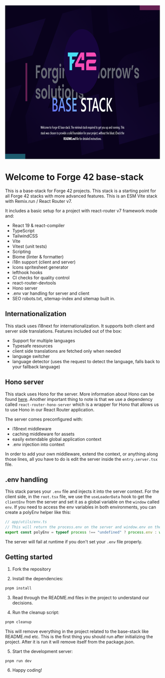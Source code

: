 

<p align="middle">
<img  width="900px" height="500px" src="./public/base-stack.png" />
</p>

# Welcome to Forge 42 base-stack

This is a base-stack for Forge 42 projects. This stack is a starting point for all Forge 42 stacks with more
advanced features. This is an ESM Vite stack with Remix.run / React Router v7.

It includes a basic setup for a project with react-router v7 framework mode and:
- React 19 & react-compiler
- TypeScript
- TailwindCSS
- Vite
- Vitest (unit tests)
- Scripting
- Biome (linter & formatter)
- i18n support (client and server)
- Icons spritesheet generator
- lefthook hooks
- CI checks for quality control
- react-router-devtools
- Hono server
- .env var handling for server and client
- SEO robots.txt, sitemap-index and sitemap built in.

## Internationalization

This stack uses i18next for internationalization. It supports both client and server side translations.
Features included out of the box:
- Support for multiple languages
- Typesafe resources
- client side translations are fetched only when needed
- language switcher
- language detector (uses the request to detect the language, falls back to your fallback language)

## Hono server

This stack uses Hono for the server. More information about Hono can be found [here](https://honojs.dev/).
Another important thing to note is that we use a dependency called `react-router-hono-server` which is a wrapper for Hono that allows us to use Hono in our React Router application.

The server comes preconfigured with:
- i18next middleware
- caching middleware for assets
- easily extendable global application context
- .env injection into context

In order to add your own middleware, extend the context, or anything along those lines, all you have to do is edit the server
inside the `entry.server.tsx` file.

## .env handling

This stack parses your `.env` file and injects it into the server context. For the client side, in the `root.tsx` file, we use the `useLoaderData` hook to get the `clientEnv` from the server and set it as a global variable on the `window` called `env`.
If you need to access the env variables in both environments, you can create a polyEnv helper like this:
```ts
// app/utils/env.ts
// This will return the process.env on the server and window.env on the client
export const polyEnv = typeof process !== "undefined" ? process.env : window.env;
```
The server will fail at runtime if you don't set your `.env` file properly.

## Getting started

1. Fork the repository

2. Install the dependencies:
```bash
pnpm install
```
3. Read through the README.md files in the project to understand our decisions.

4. Run the cleanup script:
```bash
pnpm cleanup
```

This will remove everything in the project related to the base-stack like README.md etc.
This is the first thing you should run after initializing the project.
After it is run it will remove itself from the package.json.

5. Start the development server:
```bash
pnpm run dev
```
6. Happy coding!
